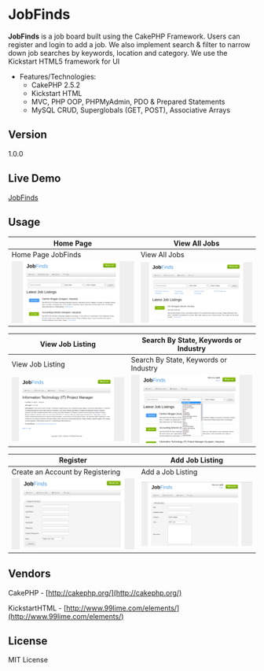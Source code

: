 # JobFinds

**JobFinds** is a job board built using the CakePHP Framework. Users can register and login to add a job. We also implement search & filter to narrow down job searches by keywords, location and category. We use the Kickstart HTML5 framework for UI

* Features/Technologies: 
  * CakePHP 2.5.2
  * Kickstart HTML
  * MVC, PHP OOP, PHPMyAdmin, PDO & Prepared Statements
  * MySQL CRUD, Superglobals (GET, POST), Associative Arrays

## Version
1.0.0

## Live Demo
 [JobFinds](http://jyotsnasingh.com/projects/CakePHP/Jobfinds/)


## Usage

**Home Page** | **View All Jobs**
--- | ---
Home Page JobFinds | View All Jobs
![alt text](https://github.com/Jyotsna-Singh/JobFinds/blob/master/app/webroot/img/home.PNG "Home")  | ![alt text](https://github.com/Jyotsna-Singh/JobFinds/blob/master/app/webroot/img/search.PNG "All Jobs")

**View Job Listing** | **Search By State, Keywords or Industry**
--- | --- 
View Job Listing | Search By State, Keywords or Industry  
![alt text](https://github.com/Jyotsna-Singh/JobFinds/blob/master/app/webroot/img/view-job.PNG "View Job Listing")  | ![alt text](https://github.com/Jyotsna-Singh/JobFinds/blob/master/app/webroot/img/sort.png "Search jobs") 

**Register** | **Add Job Listing**
--- | --- 
Create an Account by Registering | Add a Job Listing  
![alt text](https://github.com/Jyotsna-Singh/JobFinds/blob/master/app/webroot/img/register.PNG "Register")  | ![alt text](https://github.com/Jyotsna-Singh/JobFinds/blob/master/app/webroot/img/add-job.PNG "Add Job Listing") 


## Vendors
CakePHP - [http://cakephp.org/](http://cakephp.org/)  
 
KickstartHTML - [http://www.99lime.com/elements/](http://www.99lime.com/elements/) 


## License
MIT License
